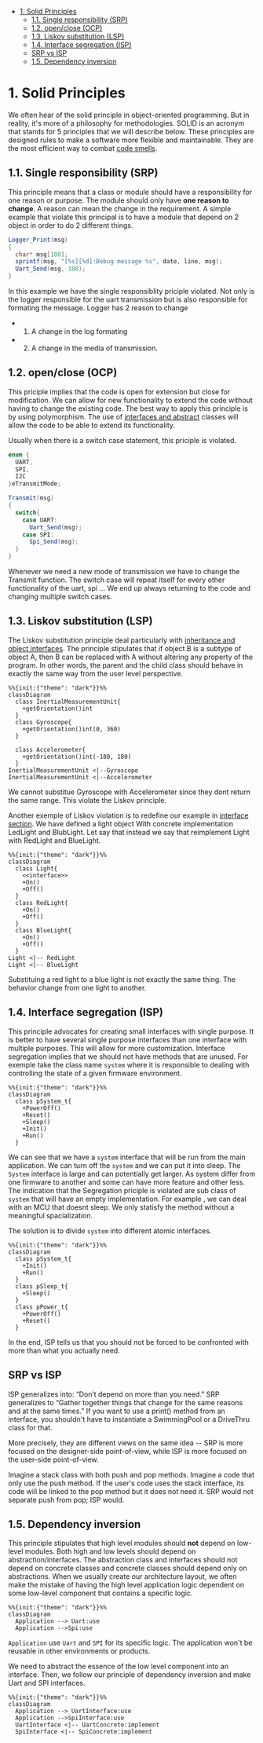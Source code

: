 - [1. Solid Principles](#1-solid-principles)
  - [1.1. Single responsibility (SRP)](#11-single-responsibility-srp)
  - [1.2. open/close (OCP)](#12-openclose-ocp)
  - [1.3. Liskov substitution (LSP)](#13-liskov-substitution-lsp)
  - [1.4. Interface segregation (ISP)](#14-interface-segregation-isp)
  - [SRP vs ISP](#srp-vs-isp)
  - [1.5. Dependency inversion](#15-dependency-inversion)

# 1. Solid Principles
We often hear of the solid principle in object-oriented programming. But in reality, it's more of a philosophy for methodologies. SOLID is an acronym that stands for 5 principles that we will describe below. These principles are designed rules to make a software more flexible and maintainable. They are the most efficient way to combat [code smells](code-smell.md).


## 1.1. Single responsibility (SRP)
This principle means that a class or module should have a responsibility for one reason or purpose.
The module should only have **one reason to change**. A reason can mean the change in the requirement.
A simple example that violate this principal is to have a module that depend on 2 object in order to do 2 different things.
```cs
Logger_Print(msg)
{
  char* msg[100];
  sprintf(msg, "[%s][%d]:Debug message %s", date, line, msg);
  Uart_Send(msg, 100);
}
```
In this example we have the single responsiblity priciple violated. Not only is the logger responsible for the uart transmission but is also responsible for formating the message.
Logger has 2 reason to change
- 1. A change in the log formating
- 2. A change in the media of transmission.

## 1.2. open/close (OCP)
This priciple implies that the code is open for extension but close for modification. We can allow for new functionality to extend the code without having to change the existing code.
The best way to apply this principle is by using polymorphism. The use of [interfaces and abstract](object-oriented.md) classes will allow the code to be able to extend its functionality.

Usually when there is a switch case statement, this priciple is violated.
```cs
enum {
  UART,
  SPI,
  I2C
}eTransmitMode;

Transmit(msg)
{
  switch{
    case UART:
      Uart_Send(msg);
    case SPI:
      Spi_Send(msg);
  }
}
```
Whenever we need a new mode of transmission we have to change the Transmit function. The switch case will repeat itself for every other functionality of the uart, spi ...
We end up always returning to the code and changing multiple switch cases.

## 1.3. Liskov substitution (LSP)
The Liskov substitution principle deal particularly with [inheritance and object interfaces](object-oriented.md).
The principle stipulates that if object B is a subtype of object A, then B can be replaced with A without altering any property of the program.
In other words, the parent and the child class should behave in exactly the same way from the user level perspective.

```mermaid
%%{init:{"theme": "dark"}}%%
classDiagram
  class InertialMeasurementUnit{
    +getOrientation()int
  }
  class Gyroscope{
    +getOrientation()int(0, 360)
  }
  
  class Accelerometer{
    +getOrientation()int(-180, 180)
  }
InertialMeasurementUnit <|--Gyroscope
InertialMeasurementUnit <|--Accelerometer
```

We cannot substitue Gyroscope with Accelerometer since they dont return the same range. This violate the Liskov principle.

Another exemple of Liskov violation is to redefine our example in [interface section](#23-interface). We have defined a light object With concrete implementation LedLight and BlubLight. Let say that instead we say that reimplement Light with RedLight and BlueLight.

```mermaid
%%{init:{"theme": "dark"}}%%
classDiagram
  class Light{
    <<interface>>
    +On()
    +Off()
  }
  class RedLight{
    +On()
    +Off()
  }
  class BlueLight{
    +On()
    +Off()
  }
Light <|-- RedLight
Light <|-- BlueLight
``` 

Substituing a red light to a blue light is not exactly the same thing. The behavior change from one light to another.

## 1.4. Interface segregation (ISP)
This principle advocates for creating small interfaces with single purpose. It is better to have several single purpose interfaces than one interface with multiple purposes. This will allow for more customization. Interface segregation implies that we should not have methods that are unused.
For exemple take the class name `system` where it is responsible to dealing with controlling the state of a given firmware environment.

```mermaid
%%{init:{"theme": "dark"}}%%
classDiagram
  class pSystem_t{
    +PowerOff()
    +Reset()
    +Sleep()
    +Init()
    +Run()
  }
```
We can see that we have a `system` interface that will be run from the main application. We can turn off the `system` and we can put it into sleep. The `System` interface is large and can potentially get larger. As system differ from one firmware to another and some can have more feature and other less. The indication that the Segregation priciple is violated are sub class of `system` that will have an empty implementation. For example , we can deal with an MCU that doesnt sleep. We only statisfy the method without a meaningful spacialization. 

The solution is to divide `system` into different atomic interfaces.
```mermaid
%%{init:{"theme": "dark"}}%%
classDiagram
  class pSystem_t{
    +Init()
    +Run()
  }
  class pSleep_t{
    +Sleep()
  }
  class pPower_t{
    +PowerOff()
    +Reset()
  }

```

In the end, ISP tells us that you should not be forced to be confronted with more than what you actually need.

## SRP vs ISP

ISP generalizes into: “Don’t depend on more than you need.” SRP generalizes to “Gather together things that change for the same reasons and at the same times.”
If you want to use a print() method from an interface, you shouldn't have to instantiate a SwimmingPool or a DriveThru class for that.

More precisely, they are different views on the same idea -- SRP is more focused on the designer-side point-of-view, while ISP is more focused on the user-side point-of-view.



Imagine a stack class with both push and pop methods. Imagine a code that only use the push method. If the user's code uses the stack interface, its code will be linked to the pop method but it does not need it. SRP would not separate push from pop; ISP would.


## 1.5. Dependency inversion

This principle stipulates that high level modules should **not** depend on low-level modules. Both high and low levels should depend on abstraction/interfaces. The abstraction class and interfaces should not depend on concrete classes and concrete classes should depend only on abstractions.
When we usually create our architecture layout, we often make the mistake of having the high level application logic dependent on some low-level component that contains a specific logic.

```mermaid
%%{init:{"theme": "dark"}}%%
classDiagram
  Application --> Uart:use
  Application -->Spi:use
```

`Application` use `Uart` and `SPI` for its specific logic. The application won't be reusable in other environments or products. 

We need to abstract the essence of the low level component into an interface. Then, we follow our principle of dependency inversion and make Uart and SPI interfaces. 

```mermaid
%%{init:{"theme": "dark"}}%%
classDiagram
  Application --> UartInterface:use
  Application -->SpiInterface:use
  UartInterface <|-- UartConcrete:implement
  SpiInterface <|-- SpiConcrete:implement
```
